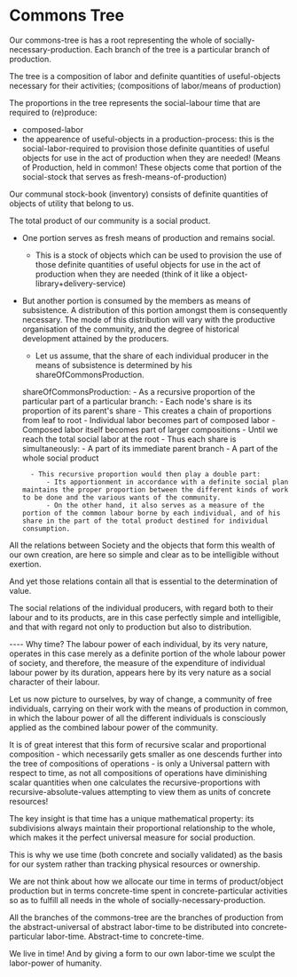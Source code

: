 # Commons Tree

Our commons-tree is has a root representing the whole of socially-necessary-production.
Each branch of the tree is a particular branch of production.

The tree is a composition of labor and definite quantities of useful-objects necessary for their activities; (compositions of labor/means of production)

The proportions in the tree represents the social-labour time that are required to (re)produce:
- composed-labor 
- the appearence of useful-objects in a production-process: this is the social-labor-required to provision those definite quantities of useful objects for use in the act of production when they are needed! (Means of Production, held in common! These objects come that portion of the social-stock that serves as fresh-means-of-production)

Our communal stock-book (inventory) consists of definite quantities of objects of utility that belong to us.

The total product of our community is a social product. 
- One portion serves as fresh means of production and remains social. 
    - This is a stock of objects which can be used to provision the use of those definite quantities of useful objects for use in the act of production when they are needed (think of it like a object-library+delivery-service)
- But another portion is consumed by the members as means of subsistence. 
        A distribution of this portion amongst them is consequently necessary. 
        The mode of this distribution will vary with the productive organisation of the community, and the degree of historical development attained by the producers. 
    - Let us assume, that the share of each individual producer in the means of subsistence is determined by his shareOfCommonsProduction. 
    
    shareOfCommonsProduction:
        - As a recursive proportion of the particular part of a particular branch:
            - Each node's share is its proportion of its parent's share
            - This creates a chain of proportions from leaf to root
            - Individual labor becomes part of composed labor
            - Composed labor itself becomes part of larger compositions
            - Until we reach the total social labor at the root
            - Thus each share is simultaneously:
                - A part of its immediate parent branch
                - A part of the whole social product
                
        - This recursive proportion would then play a double part:
            - Its apportionment in accordance with a definite social plan maintains the proper proportion between the different kinds of work to be done and the various wants of the community. 
            - On the other hand, it also serves as a measure of the portion of the common labour borne by each individual, and of his share in the part of the total product destined for individual consumption. 

All the relations between Society and the objects that form this wealth of our own creation, are here so simple and clear as to be intelligible without exertion.

And yet those relations contain all that is essential to the determination of value.

The social relations of the individual producers, with regard both to their labour and to its products, are in this case perfectly simple and intelligible, and that with regard not only to production but also to distribution.

---- Why time?
The labour power of each individual, by its very nature, operates in this case merely  as a definite portion of the whole labour power of society, 
and therefore, the measure of the expenditure of individual labour power by its duration, appears here by its very nature as a social character of their labour.

Let us now picture to ourselves, by way of change, a community of free individuals, carrying on their work with the means of production in common, 
in which the labour power of all the different individuals is consciously applied as the combined labour power of the community.

It is of great interest that this form of recursive scalar and proportional composition - which necessarily gets smaller as one descends further into the tree of compositions of operations - is only a Universal pattern with respect to time, as not all compositions of operations have diminishing scalar quantities when one calculates the recursive-proportions with recursive-absolute-values attempting to view them as units of concrete resources!

The key insight is that time has a unique mathematical property: its subdivisions always maintain their proportional relationship to the whole, which makes it the perfect universal measure for social production. 

This is why we use time (both concrete and socially validated) as the basis for our system rather than tracking physical resources or ownership.

We are not think about how we allocate our time in terms of product/object production but in terms concrete-time spent in concrete-particular activities so as to fulfill all needs in the whole of socially-necessary-production.

All the branches of the commons-tree are the branches of production from the abstract-universal of abstract labor-time to be distributed into concrete-particular labor-time. Abstract-time to concrete-time.

We live in time! And by giving a form to our own labor-time we sculpt the labor-power of humanity.